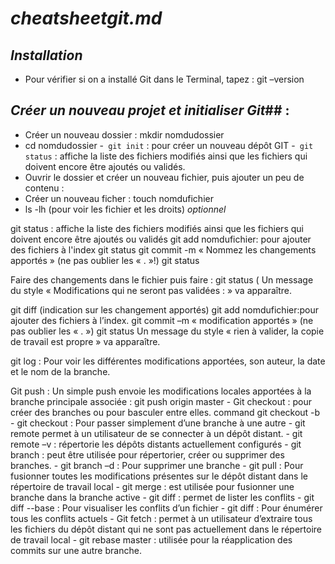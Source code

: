  # _cheatsheetgit.md_ #  
  
  ## _Installation_ ##  
  
   - Pour vérifier si on a installé Git dans le Terminal, tapez : git –version

  ## _Créer un nouveau projet et initialiser Git_## :
   
   - Créer un nouveau dossier : mkdir nomdudossier
   - cd nomdudossier
   -` git init` : pour créer un nouveau dépôt GIT
   -` git status` : affiche la liste des fichiers modifiés ainsi que les fichiers qui doivent encore être ajoutés ou validés.
   - Ouvrir le dossier et créer un nouveau fichier, puis ajouter un peu de contenu :
   - Créer un nouveau ficher : touch nomdufichier
   - ls -lh (pour voir les fichier et les droits) *optionnel*

git status : affiche la liste des fichiers modifiés ainsi que les fichiers qui doivent encore être ajoutés ou validés
git add nomdufichier: pour ajouter des fichiers à l'index
git status
git commit -m « Nommez les changements apportés » (ne pas oublier les « . »!)
git status

Faire des changements dans le fichier puis faire :
git status ( Un message du style « Modifications qui ne seront pas validées : » va apparaître. 
	
git diff (indication sur les changement apportés)
git add nomdufichier:pour ajouter des fichiers à l’index.
git commit –m « modification apportés » (ne pas oublier les « . »)
git status 
Un message du style « rien à valider, la copie de travail est propre » va apparaître. 

git log : Pour voir les différentes modifications apportées, son auteur, la date et le nom de la branche. 

 Git push : Un simple push envoie les modifications locales apportées à la branche principale associée :
git push origin master
    - Git checkout :  pour créer des branches ou pour basculer entre elles.
command git checkout -b <nom-branche>
    - git checkout <nom-branche> : Pour passer simplement d’une branche à une autre
    - git remote permet à un utilisateur de se connecter à un dépôt distant.
    - git remote –v :  répertorie les dépôts distants actuellement configurés
    - git branch : peut être utilisée pour répertorier, créer ou supprimer des branches.
    - git branch –d <nom-branche> : Pour supprimer une branche
    - git pull : Pour fusionner toutes les modifications présentes sur le dépôt distant dans le répertoire de travail local
    - git merge <nom-branche>: est utilisée pour fusionner une branche dans la branche active
    - git diff : permet de lister les conflits
    - git diff --base <nom-fichier> :  Pour visualiser les conflits d’un fichier
    - git diff : Pour énumérer tous les conflits actuels
    - Git fetch : permet à un utilisateur d’extraire tous les fichiers du dépôt distant qui ne sont pas actuellement dans le répertoire de travail                 local
    - git rebase master : utilisée pour la réapplication des commits sur une autre branche.
